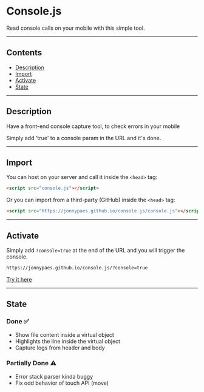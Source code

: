 # Console.js

Read console calls on your mobile with this simple tool.

---

## Contents

- [Description](#description)
- [Import](#import)
- [Activate](#activate)
- [State](#state)

---

## Description

Have a front-end console capture tool, to check errors in your mobile

Simply add 'true' to a console param in the URL and it's done.

---

## Import

You can host on your server and call it inside the `<head>` tag:

```html
<script src="console.js"></script>
```

Or you can import from a third-party (GitHub) inside the `<head>` tag:

```html
<script src="https://jonnypaes.github.io/console.js/console.js"></script>
```

---

## Activate

Simply add `?console=true` at the end of the URL and you will trigger the console.

```html
https://jonnypaes.github.io/console.js/?console=true
```

[Try it here](https://jonnypaes.github.io/console.js/?console=true)


---

## State

### Done ✅
- Show file content inside a virtual object
- Highlights the line inside the virtual object
- Capture logs from header and body

### Partially Done ⚠️
- Error stack parser kinda buggy
- Fix odd behavior of touch API (move)
